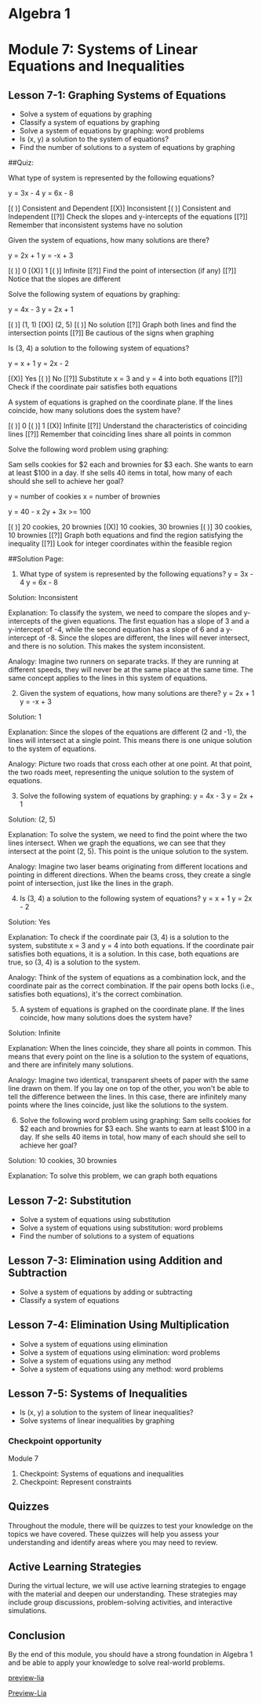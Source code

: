 <!--
author:   U. Anthony Omegbu
email:    anthonyomegbu@gmail.com
version:  0.0.1

tags:     LiaScript, education, OER

logo:     https://your-logo-url.com/logo.jpg

comment:  This document is a simple LiaScript course example.

-->

# Algebra 1 

Module 7: Systems of Linear Equations and Inequalities
======================================================

Lesson 7-1: Graphing Systems of Equations
-----------------------------------------

* Solve a system of equations by graphing
* Classify a system of equations by graphing
* Solve a system of equations by graphing: word problems
* Is (x, y) a solution to the system of equations?
* Find the number of solutions to a system of equations by graphing

##Quiz:

What type of system is represented by the following equations?

y = 3x - 4 y = 6x - 8

\[( )\] Consistent and Dependent \[(X)\] Inconsistent \[( )\] Consistent and Independent \[\[?\]\] Check the slopes and y-intercepts of the equations \[\[?\]\] Remember that inconsistent systems have no solution

Given the system of equations, how many solutions are there?

y = 2x + 1 y = -x + 3

\[( )\] 0 \[(X)\] 1 \[( )\] Infinite \[\[?\]\] Find the point of intersection (if any) \[\[?\]\] Notice that the slopes are different

Solve the following system of equations by graphing:

y = 4x - 3 y = 2x + 1

\[( )\] (1, 1) \[(X)\] (2, 5) \[( )\] No solution \[\[?\]\] Graph both lines and find the intersection points \[\[?\]\] Be cautious of the signs when graphing

Is (3, 4) a solution to the following system of equations?

y = x + 1 y = 2x - 2

\[(X)\] Yes \[( )\] No \[\[?\]\] Substitute x = 3 and y = 4 into both equations \[\[?\]\] Check if the coordinate pair satisfies both equations

A system of equations is graphed on the coordinate plane. If the lines coincide, how many solutions does the system have?

\[( )\] 0 \[( )\] 1 \[(X)\] Infinite \[\[?\]\] Understand the characteristics of coinciding lines \[\[?\]\] Remember that coinciding lines share all points in common

Solve the following word problem using graphing:

Sam sells cookies for $2 each and brownies for $3 each. She wants to earn at least $100 in a day. If she sells 40 items in total, how many of each should she sell to achieve her goal?

y = number of cookies x = number of brownies

y = 40 - x 2y + 3x >= 100

\[( )\] 20 cookies, 20 brownies \[(X)\] 10 cookies, 30 brownies \[( )\] 30 cookies, 10 brownies \[\[?\]\] Graph both equations and find the region satisfying the inequality \[\[?\]\] Look for integer coordinates within the feasible region

##Solution Page:

1. What type of system is represented by the following equations? y = 3x - 4 y = 6x - 8

Solution: Inconsistent

Explanation: To classify the system, we need to compare the slopes and y-intercepts of the given equations. The first equation has a slope of 3 and a y-intercept of -4, while the second equation has a slope of 6 and a y-intercept of -8. Since the slopes are different, the lines will never intersect, and there is no solution. This makes the system inconsistent.

Analogy: Imagine two runners on separate tracks. If they are running at different speeds, they will never be at the same place at the same time. The same concept applies to the lines in this system of equations.

2. Given the system of equations, how many solutions are there? y = 2x + 1 y = -x + 3

Solution: 1

Explanation: Since the slopes of the equations are different (2 and -1), the lines will intersect at a single point. This means there is one unique solution to the system of equations.

Analogy: Picture two roads that cross each other at one point. At that point, the two roads meet, representing the unique solution to the system of equations.

3. Solve the following system of equations by graphing: y = 4x - 3 y = 2x + 1

Solution: (2, 5)

Explanation: To solve the system, we need to find the point where the two lines intersect. When we graph the equations, we can see that they intersect at the point (2, 5). This point is the unique solution to the system.

Analogy: Imagine two laser beams originating from different locations and pointing in different directions. When the beams cross, they create a single point of intersection, just like the lines in the graph.

4. Is (3, 4) a solution to the following system of equations? y = x + 1 y = 2x - 2

Solution: Yes

Explanation: To check if the coordinate pair (3, 4) is a solution to the system, substitute x = 3 and y = 4 into both equations. If the coordinate pair satisfies both equations, it is a solution. In this case, both equations are true, so (3, 4) is a solution to the system.

Analogy: Think of the system of equations as a combination lock, and the coordinate pair as the correct combination. If the pair opens both locks (i.e., satisfies both equations), it's the correct combination.

5. A system of equations is graphed on the coordinate plane. If the lines coincide, how many solutions does the system have?

Solution: Infinite

Explanation: When the lines coincide, they share all points in common. This means that every point on the line is a solution to the system of equations, and there are infinitely many solutions.

Analogy: Imagine two identical, transparent sheets of paper with the same line drawn on them. If you lay one on top of the other, you won't be able to tell the difference between the lines. In this case, there are infinitely many points where the lines coincide, just like the solutions to the system.

6. Solve the following word problem using graphing: Sam sells cookies for $2 each and brownies for $3 each. She wants to earn at least $100 in a day. If she sells 40 items in total, how many of each should she sell to achieve her goal?

Solution: 10 cookies, 30 brownies

Explanation: To solve this problem, we can graph both equations 

Lesson 7-2: Substitution
------------------------

* Solve a system of equations using substitution
* Solve a system of equations using substitution: word problems
* Find the number of solutions to a system of equations

Lesson 7-3: Elimination using Addition and Subtraction
------------------------------------------------------

* Solve a system of equations by adding or subtracting
* Classify a system of equations

Lesson 7-4: Elimination Using Multiplication
--------------------------------------------

* Solve a system of equations using elimination
* Solve a system of equations using elimination: word problems
* Solve a system of equations using any method
* Solve a system of equations using any method: word problems

Lesson 7-5: Systems of Inequalities
-----------------------------------

* Is (x, y) a solution to the system of linear inequalities?
* Solve systems of linear inequalities by graphing

### Checkpoint opportunity

Module 7

1. Checkpoint: Systems of equations and inequalities
2. Checkpoint: Represent constraints

## Quizzes

Throughout the module, there will be quizzes to test your knowledge on the topics we have covered. These quizzes will help you assess your understanding and identify areas where you may need to review.

## Active Learning Strategies

During the virtual lecture, we will use active learning strategies to engage with the material and deepen our understanding. These strategies may include group discussions, problem-solving activities, and interactive simulations.

## Conclusion

By the end of this module, you should have a strong foundation in Algebra 1 and be able to apply your knowledge to solve real-world problems.

[preview-lia](https://raw.githubusercontent.com/awakwe/Algebra1Student-copy/main/README.md)

[Preview-Lia](https://liascript.github.io/course/?https://raw.githubusercontent.com/awakwe/Algebra1Student-copy/main/README.md)
